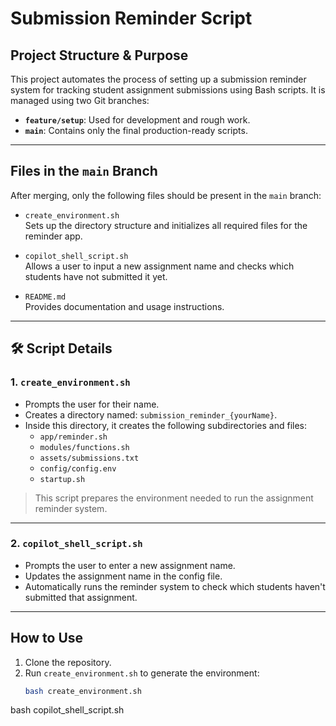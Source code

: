# Submission Reminder Script

## Project Structure & Purpose

This project automates the process of setting up a submission reminder system for tracking student assignment submissions using Bash scripts. It is managed using two Git branches:

- **`feature/setup`**: Used for development and rough work.
- **`main`**: Contains only the final production-ready scripts.

---

## Files in the `main` Branch

After merging, only the following files should be present in the `main` branch:

- `create_environment.sh`  
  Sets up the directory structure and initializes all required files for the reminder app.
  
- `copilot_shell_script.sh`  
  Allows a user to input a new assignment name and checks which students have not submitted it yet.
  
- `README.md`  
  Provides documentation and usage instructions.

---

## 🛠️ Script Details

### 1. `create_environment.sh`

- Prompts the user for their name.
- Creates a directory named: `submission_reminder_{yourName}`.
- Inside this directory, it creates the following subdirectories and files:
  - `app/reminder.sh`
  - `modules/functions.sh`
  - `assets/submissions.txt`
  - `config/config.env`
  - `startup.sh`

> This script prepares the environment needed to run the assignment reminder system.

---

### 2. `copilot_shell_script.sh`

- Prompts the user to enter a new assignment name.
- Updates the assignment name in the config file.
- Automatically runs the reminder system to check which students haven't submitted that assignment.

---

## How to Use

1. Clone the repository.
2. Run `create_environment.sh` to generate the environment:
   ```bash
   bash create_environment.sh
bash copilot_shell_script.sh

